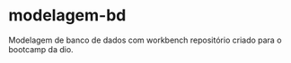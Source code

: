 # modelagem-bd
Modelagem de banco de dados com workbench
repositório criado para o bootcamp da dio.
